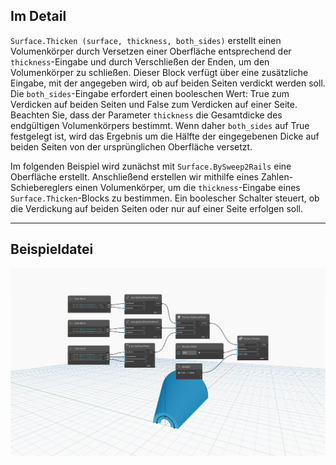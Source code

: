 <!--- Autodesk.DesignScript.Geometry.Surface.Thicken(surface, thickness, both_sides) --->
<!--- 5HLUQKT3UZOAWPJMHUXPRYXIG5HOMTLY5RMTZVDGAABIO5MZ3OVQ --->
## Im Detail
`Surface.Thicken (surface, thickness, both_sides)` erstellt einen Volumenkörper durch Versetzen einer Oberfläche entsprechend der `thickness`-Eingabe und durch Verschließen der Enden, um den Volumenkörper zu schließen. Dieser Block verfügt über eine zusätzliche Eingabe, mit der angegeben wird, ob auf beiden Seiten verdickt werden soll. Die `both_sides`-Eingabe erfordert einen booleschen Wert: True zum Verdicken auf beiden Seiten und False zum Verdicken auf einer Seite. Beachten Sie, dass der Parameter `thickness` die Gesamtdicke des endgültigen Volumenkörpers bestimmt. Wenn daher `both_sides` auf True festgelegt ist, wird das Ergebnis um die Hälfte der eingegebenen Dicke auf beiden Seiten von der ursprünglichen Oberfläche versetzt.

Im folgenden Beispiel wird zunächst mit `Surface.BySweep2Rails` eine Oberfläche erstellt. Anschließend erstellen wir mithilfe eines Zahlen-Schiebereglers einen Volumenkörper, um die `thickness`-Eingabe eines `Surface.Thicken`-Blocks zu bestimmen. Ein boolescher Schalter steuert, ob die Verdickung auf beiden Seiten oder nur auf einer Seite erfolgen soll.

___
## Beispieldatei

![Surface.Thicken](./5HLUQKT3UZOAWPJMHUXPRYXIG5HOMTLY5RMTZVDGAABIO5MZ3OVQ_img.jpg)
